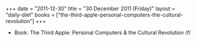 +++
date = "2011-12-30"
title = "30 December 2011 (Friday)"
layout = "daily-diet"
books = ["the-third-apple-personal-computers-the-cultural-revolution"]
+++


* Book: The Third Apple: Personal Computers & the Cultural Revolution /f/